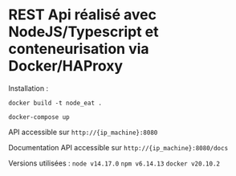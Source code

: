 # REST Api réalisé avec NodeJS/Typescript et conteneurisation via Docker/HAProxy

Installation :

`docker build -t node_eat .`

`docker-compose up` 

API accessible sur `http://{ip_machine}:8080`

Documentation API accessible sur `http://{ip_machine}:8080/docs`

Versions utilisées :
`node v14.17.0`
`npm v6.14.13`
`docker v20.10.2`
